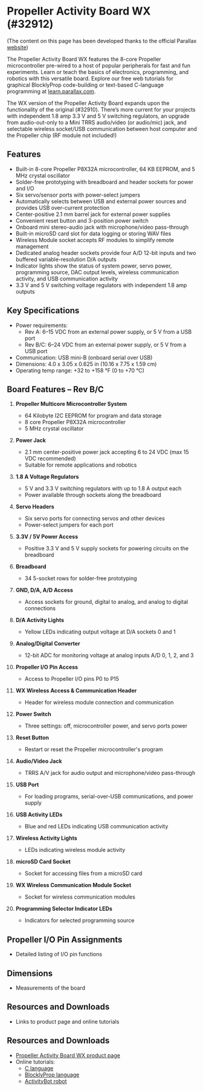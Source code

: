 # Propeller Activity Board WX (#32912)

(The content on this page has been developed thanks to the official Parallax [website](https://learn.parallax.com/))

The Propeller Activity Board WX features the 8-core Propeller microcontroller pre-wired to a host of popular peripherals for fast and fun experiments. Learn or teach the basics of electronics, programming, and robotics with this versatile board. Explore our free web tutorials for graphical BlocklyProp code-building or text-based C-language programming at [learn.parallax.com](http://learn.parallax.com).

The WX version of the Propeller Activity Board expands upon the functionality of the original (#32910). There’s more current for your projects with independent 1.8 amp 3.3 V and 5 V switching regulators, an upgrade from audio-out-only to a Mini TRRS audio/video (or audio/mic) jack, and selectable wireless socket/USB communication between host computer and the Propeller chip (RF module not included!)

## Features
- Built-in 8-core Propeller P8X32A microcontroller, 64 KB EEPROM, and 5 MHz crystal oscillator
- Solder-free prototyping with breadboard and header sockets for power and I/O
- Six servo/sensor ports with power-select jumpers
- Automatically selects between USB and external power sources and provides USB over-current protection
- Center-positive 2.1 mm barrel jack for external power supplies
- Convenient reset button and 3-position power switch
- Onboard mini stereo-audio jack with microphone/video pass-through
- Built-in microSD card slot for data logging or storing WAV files
- Wireless Module socket accepts RF modules to simplify remote management
- Dedicated analog header sockets provide four A/D 12-bit inputs and two buffered variable-resolution D/A outputs
- Indicator lights show the status of system power, servo power, programming source, DAC output levels, wireless communication activity, and USB communication activity
- 3.3 V and 5 V switching voltage regulators with independent 1.8 amp outputs

## Key Specifications
- Power requirements:
  - Rev A: 6–15 VDC from an external power supply, or 5 V from a USB port
  - Rev B/C: 6–24 VDC from an external power supply, or 5 V from a USB port
- Communication: USB mini-B (onboard serial over USB)
- Dimensions: 4.0 x 3.05 x 0.625 in (10.16 x 7.75 x 1.59 cm)
- Operating temp range: +32 to +158 °F (0 to +70 °C)

## Board Features – Rev B/C

1) **Propeller Multicore Microcontroller System**
   - 64 Kilobyte I2C EEPROM for program and data storage
   - 8 core Propeller P8X32A microcontroller
   - 5 MHz crystal oscillator

2) **Power Jack**
   - 2.1 mm center-positive power jack accepting 6 to 24 VDC (max 15 VDC recommended)
   - Suitable for remote applications and robotics

3) **1.8 A Voltage Regulators**
   - 5 V and 3.3 V switching regulators with up to 1.8 A output each
   - Power available through sockets along the breadboard

4) **Servo Headers**
   - Six servo ports for connecting servos and other devices
   - Power-select jumpers for each port

5) **3.3V / 5V Power Access**
   - Positive 3.3 V and 5 V supply sockets for powering circuits on the breadboard

6) **Breadboard**
   - 34 5-socket rows for solder-free prototyping

7) **GND, D/A, A/D Access**
   - Access sockets for ground, digital to analog, and analog to digital connections

8) **D/A Activity Lights**
   - Yellow LEDs indicating output voltage at D/A sockets 0 and 1

9) **Analog/Digital Converter**
   - 12-bit ADC for monitoring voltage at analog inputs A/D 0, 1, 2, and 3

10) **Propeller I/O Pin Access**
    - Access to Propeller I/O pins P0 to P15

11) **WX Wireless Access & Communication Header**
    - Header for wireless module connection and communication

12) **Power Switch**
    - Three settings: off, microcontroller power, and servo ports power

13) **Reset Button**
    - Restart or reset the Propeller microcontroller's program

14) **Audio/Video Jack**
    - TRRS A/V jack for audio output and microphone/video pass-through

15) **USB Port**
    - For loading programs, serial-over-USB communications, and power supply

16) **USB Activity LEDs**
    - Blue and red LEDs indicating USB communication activity

17) **Wireless Activity Lights**
    - LEDs indicating wireless module activity

18) **microSD Card Socket**
    - Socket for accessing files from a microSD card

19) **WX Wireless Communication Module Socket**
    - Socket for wireless communication modules

20) **Programming Selector Indicator LEDs**
    - Indicators for selected programming source

## Propeller I/O Pin Assignments
   - Detailed listing of I/O pin functions
   
## Dimensions
   - Measurements of the board
   
## Resources and Downloads
   - Links to product page and online tutorials

## Resources and Downloads
- [Propeller Activity Board WX product page](https://www.parallax.com/search/?q=32912)
- Online tutorials:
  - [C language](http://learn.parallax.com/propeller-c-tutorials)
  - [BlocklyProp language](http://learn.parallax.com/tutorials/language/blocklyprop)
  - [ActivityBot robot](http://learn.parallax.com/tutorials/activitybot)
